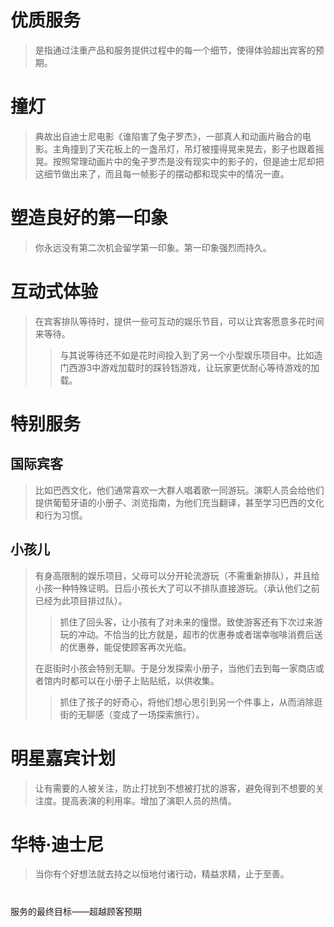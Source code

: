 # 优质服务
> 是指通过注重产品和服务提供过程中的每一个细节，使得体验超出宾客的预期。
# 撞灯
>  典故出自迪士尼电影《谁陷害了兔子罗杰》，一部真人和动画片融合的电影。主角撞到了天花板上的一盏吊灯，吊灯被撞得晃来晃去，影子也跟着摇晃。按照常理动画片中的兔子罗杰是没有现实中的影子的，但是迪士尼却把这细节做出来了，而且每一帧影子的摆动都和现实中的情况一直。
# 塑造良好的第一印象
> 你永远没有第二次机会留学第一印象。第一印象强烈而持久。
# 互动式体验
> 在宾客排队等待时，提供一些可互动的娱乐节目，可以让宾客愿意多花时间来等待。
>> 与其说等待还不如是花时间投入到了另一个小型娱乐项目中。比如造门西游3中游戏加载时的踩铃铛游戏，让玩家更优耐心等待游戏的加载。
# 特别服务
## 国际宾客
> 比如巴西文化，他们通常喜欢一大群人唱着歌一同游玩。演职人员会给他们提供葡萄牙语的小册子、浏览指南，为他们充当翻译，甚至学习巴西的文化和行为习惯。
## 小孩儿
> 有身高限制的娱乐项目，父母可以分开轮流游玩（不需重新排队），并且给小孩一种特殊证明。日后小孩长大了可以不排队直接游玩。（承认他们之前已经为此项目排过队）。
>> 抓住了回头客，让小孩有了对未来的憧憬。致使游客还有下次过来游玩的冲动。不恰当的比方就是，超市的优惠券或者瑞幸咖啡消费后送的优惠券，能促使顾客再次光临。
>
> 在逛街时小孩会特别无聊。于是分发探索小册子，当他们去到每一家商店或者馆内时都可以在小册子上贴贴纸，以供收集。
>> 抓住了孩子的好奇心，将他们想心思引到另一个件事上，从而消除逛街的无聊感（变成了一场探索旅行）。
# 明星嘉宾计划
> 让有需要的人被关注，防止打扰到不想被打扰的游客，避免得到不想要的关注度。提高表演的利用率。增加了演职人员的热情。

# 华特·迪士尼
> 当你有个好想法就去持之以恒地付诸行动，精益求精，止于至善。

# 
服务的最终目标——超越顾客预期